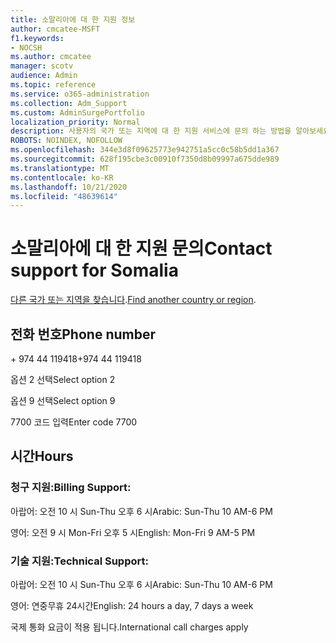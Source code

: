 ```yaml
---
title: 소말리아에 대 한 지원 정보
author: cmcatee-MSFT
f1.keywords:
- NOCSH
ms.author: cmcatee
manager: scotv
audience: Admin
ms.topic: reference
ms.service: o365-administration
ms.collection: Adm_Support
ms.custom: AdminSurgePortfolio
localization_priority: Normal
description: 사용자의 국가 또는 지역에 대 한 지원 서비스에 문의 하는 방법을 알아보세요.
ROBOTS: NOINDEX, NOFOLLOW
ms.openlocfilehash: 344e3d8f09625773e942751a5cc0c58b5dd1a367
ms.sourcegitcommit: 628f195cbe3c00910f7350d8b09997a675dde989
ms.translationtype: MT
ms.contentlocale: ko-KR
ms.lasthandoff: 10/21/2020
ms.locfileid: "48639614"
---
```

# <a name="contact-support-for-somalia"></a><span data-ttu-id="53ea8-103">소말리아에 대 한 지원 문의</span><span class="sxs-lookup"><span data-stu-id="53ea8-103">Contact support for Somalia</span></span>

<span data-ttu-id="53ea8-104">[다른 국가 또는 지역을 찾습니다](../contact-support-for-business-products.md).</span><span class="sxs-lookup"><span data-stu-id="53ea8-104">[Find another country or region](../contact-support-for-business-products.md).</span></span>

## <a name="phone-number"></a><span data-ttu-id="53ea8-105">전화 번호</span><span class="sxs-lookup"><span data-stu-id="53ea8-105">Phone number</span></span>
<span data-ttu-id="53ea8-106">+ 974 44 119418</span><span class="sxs-lookup"><span data-stu-id="53ea8-106">+974 44 119418</span></span>

<span data-ttu-id="53ea8-107">옵션 2 선택</span><span class="sxs-lookup"><span data-stu-id="53ea8-107">Select option 2</span></span>

<span data-ttu-id="53ea8-108">옵션 9 선택</span><span class="sxs-lookup"><span data-stu-id="53ea8-108">Select option 9</span></span>

<span data-ttu-id="53ea8-109">7700 코드 입력</span><span class="sxs-lookup"><span data-stu-id="53ea8-109">Enter code 7700</span></span>

## <a name="hours"></a><span data-ttu-id="53ea8-110">시간</span><span class="sxs-lookup"><span data-stu-id="53ea8-110">Hours</span></span>
### <a name="billing-support"></a><span data-ttu-id="53ea8-111">청구 지원:</span><span class="sxs-lookup"><span data-stu-id="53ea8-111">Billing Support:</span></span>

<span data-ttu-id="53ea8-112">아랍어: 오전 10 시 Sun-Thu 오후 6 시</span><span class="sxs-lookup"><span data-stu-id="53ea8-112">Arabic: Sun-Thu 10 AM-6 PM</span></span>

<span data-ttu-id="53ea8-113">영어: 오전 9 시 Mon-Fri 오후 5 시</span><span class="sxs-lookup"><span data-stu-id="53ea8-113">English: Mon-Fri 9 AM-5 PM</span></span>

### <a name="technical-support"></a><span data-ttu-id="53ea8-114">기술 지원:</span><span class="sxs-lookup"><span data-stu-id="53ea8-114">Technical Support:</span></span>

<span data-ttu-id="53ea8-115">아랍어: 오전 10 시 Sun-Thu 오후 6 시</span><span class="sxs-lookup"><span data-stu-id="53ea8-115">Arabic: Sun-Thu 10 AM-6 PM</span></span>

<span data-ttu-id="53ea8-116">영어: 연중무휴 24시간</span><span class="sxs-lookup"><span data-stu-id="53ea8-116">English: 24 hours a day, 7 days a week</span></span>

<span data-ttu-id="53ea8-117">국제 통화 요금이 적용 됩니다.</span><span class="sxs-lookup"><span data-stu-id="53ea8-117">International call charges apply</span></span>

